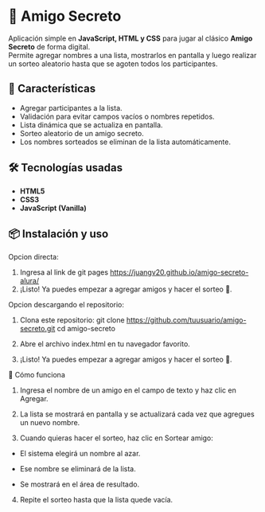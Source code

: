 # 🎁 Amigo Secreto


Aplicación simple en **JavaScript, HTML y CSS** para jugar al clásico **Amigo Secreto** de forma digital.  
Permite agregar nombres a una lista, mostrarlos en pantalla y luego realizar un sorteo aleatorio hasta que se agoten todos los participantes.

## 🚀 Características

- Agregar participantes a la lista.  
- Validación para evitar campos vacíos o nombres repetidos.  
- Lista dinámica que se actualiza en pantalla.  
- Sorteo aleatorio de un amigo secreto.  
- Los nombres sorteados se eliminan de la lista automáticamente.  

## 🛠️ Tecnologías usadas

- **HTML5**  
- **CSS3**  
- **JavaScript (Vanilla)**  

## 📦 Instalación y uso
Opcion directa: 

1. Ingresa al link de git pages https://juangv20.github.io/amigo-secreto-alura/ 
2. ¡Listo! Ya puedes empezar a agregar amigos y hacer el sorteo 🎉. 

Opcion descargando el repositorio: 

1. Clona este repositorio:
   git clone https://github.com/tuusuario/amigo-secreto.git
   cd amigo-secreto
2. Abre el archivo index.html en tu navegador favorito.

3. ¡Listo! Ya puedes empezar a agregar amigos y hacer el sorteo 🎉.   

📖 Cómo funciona

1. Ingresa el nombre de un amigo en el campo de texto y haz clic en Agregar.

2. La lista se mostrará en pantalla y se actualizará cada vez que agregues un nuevo nombre.

3. Cuando quieras hacer el sorteo, haz clic en Sortear amigo:

 - El sistema elegirá un nombre al azar.

 - Ese nombre se eliminará de la lista.

 - Se mostrará en el área de resultado.

4. Repite el sorteo hasta que la lista quede vacía.